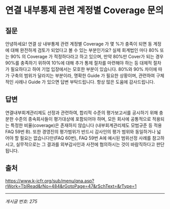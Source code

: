 # 연결 내부통제 관련 계정별 Coverage 문의

## 질문
안녕하세요!
연결 상 내부통제 관련 계정별 Coverage 가 몇 %가 충족이 되면 동 계정에 대해 완전하게 검토가 되었다고 볼 수 있는 부분인가요?
실제 회계법인 마다 80% 또는 90% 의 Coverage 가 적정하다라고 하고 있으며,
만약 80%만 Cover가 되는 경우 90%를 충족하기 위하여 10%에 대해 추가 통제 절차를 마련해야 하는 등 대체적 절차가 필요하다고 하여
기업 입장에서는 모호한 부분이 있습니다.
80%와 90% 차이에 따가 구축의 범위가 달라지는 부분이라, 명확한 Guide 가 필요한 상황이며, 관련하여 구체적인 사례나 Guide 가 있으면
답변 부탁드립니다.
항상 많은 도움에 감사드립니다.

## 답변
연결내부회계관리제도 선정과 관련하여, 합리적 수준의 평가보고서를 공시하기 위해 충분한 수준의 종속회사들이 평가대상에 포함되어야 하며, 모든 회사에 공통적으로 적용되는 특정한 비율(coverage)은 존재하지 않습니다 (내부회계관리제도 모범규준 등 적용 FAQ 59번 B). 또한 경영진의 평가범위가 반드시 감사인의 평가 범위와 동일하거나 넓어야 할 필요는 없습니다만(FAQ 60번), FAQ 59번 A에 예시된 범위선정 사례를 참고하시고, 실무적으로는 그 결과를 외부감사인과 사전에 협의하시는 것이 바람직하다고 판단됩니다.

## 출처
https://www.k-icfr.org/sub/menu/qna.asp?rWork=TblRead&rNo=484&rGotoPage=47&rSchText=&rType=1

---
*게시글 번호: 275*
